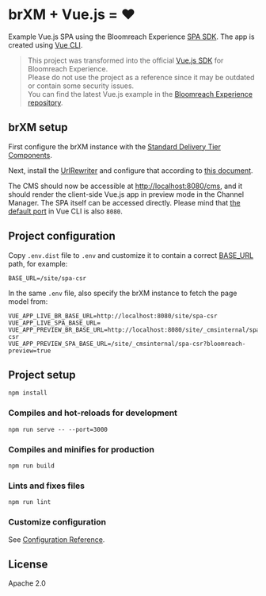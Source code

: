 # brXM + Vue.js = ♥️
Example Vue.js SPA using the Bloomreach Experience [SPA SDK](https://www.npmjs.com/package/@bloomreach/spa-sdk).
The app is created using [Vue CLI](https://cli.vuejs.org/).

> This project was transformed into the official [Vue.js SDK](https://www.npmjs.com/package/@bloomreach/vue-sdk) for Bloomreach Experience.<br>
> Please do not use the project as a reference since it may be outdated or contain some security issues.<br>
> You can find the latest Vue.js example in the [Bloomreach Experience repository](https://github.com/bloomreach/brxm/releases).

## brXM setup
First configure the brXM instance with the [Standard Delivery Tier Components](https://documentation.bloomreach.com/library/setup/hst-components/overview.html).

Next, install the [UrlRewriter](https://documentation.bloomreach.com/library/enterprise/enterprise-features/url-rewriter/installation.html)
and configure that according to [this document](https://documentation.bloomreach.com/library/concepts/spa-plus/url-rewriter-rules.html).

The CMS should now be accessible at <http://localhost:8080/cms>, and it should render the client-side Vue.js app in preview mode in the Channel Manager.
The SPA itself can be accessed directly. Please mind that [the default port](https://cli.vuejs.org/guide/cli-service.html#vue-cli-service-serve) in Vue CLI is also `8080`.

## Project configuration
Copy `.env.dist` file to `.env` and customize it to contain a correct [BASE_URL](https://cli.vuejs.org/config/#publicpath) path, for example:
```
BASE_URL=/site/spa-csr
```

In the same `.env` file, also specify the brXM instance to fetch the page model from:
```
VUE_APP_LIVE_BR_BASE_URL=http://localhost:8080/site/spa-csr
VUE_APP_LIVE_SPA_BASE_URL=
VUE_APP_PREVIEW_BR_BASE_URL=http://localhost:8080/site/_cmsinternal/spa-csr
VUE_APP_PREVIEW_SPA_BASE_URL=/site/_cmsinternal/spa-csr?bloomreach-preview=true
```

## Project setup
```
npm install
```

### Compiles and hot-reloads for development
```
npm run serve -- --port=3000
```

### Compiles and minifies for production
```
npm run build
```

### Lints and fixes files
```
npm run lint
```

### Customize configuration
See [Configuration Reference](https://cli.vuejs.org/config/).

## License
Apache 2.0
